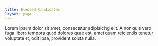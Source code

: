 ```yaml
---
title: Elected Candidates
layout: page
---
```


Lorem ipsum dolor sit amet, consectetur adipisicing elit. A non quis vero fuga libero tempora quod dolores quae est, amet quam reiciendis tenetur voluptate et, odit ipsa, provident soluta nulla.
